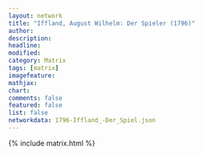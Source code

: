 ```yaml
---
layout: network
title: "Iffland, August Wilhelm: Der Spieler (1796)"
author:
description:
headline:
modified:
category: Matrix
tags: [matrix]
imagefeature: 
mathjax: 
chart: 
comments: false
featured: false
list: false
networkdata: 1796-Iffland_-Der_Spiel.json
---
```

{% include matrix.html %}
